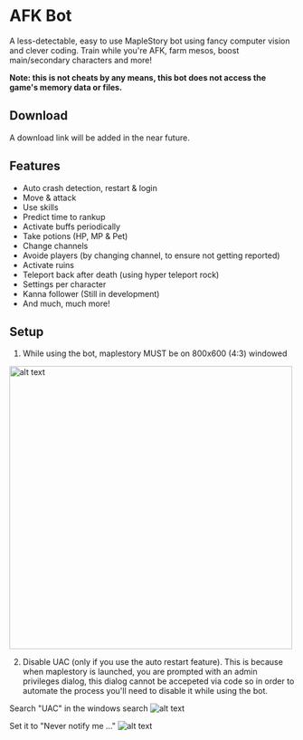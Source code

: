 # AFK Bot
A less-detectable, easy to use MapleStory bot using fancy computer vision and clever coding. Train while you're AFK, farm mesos, boost main/secondary characters and more!

**Note: this is not cheats by any means, this bot does not access the game's memory data or files.**

## Download
A download link will be added in the near future.

## Features
- Auto crash detection, restart & login
- Move & attack
- Use skills
- Predict time to rankup
- Activate buffs periodically
- Take potions (HP, MP & Pet)
- Change channels
- Avoide players (by changing channel, to ensure not getting reported)
- Activate ruins
- Teleport back after death (using hyper teleport rock)
- Settings per character
- Kanna follower (Still in development)
- And much, much more!

## Setup
1. While using the bot, maplestory MUST be on 800x600 (4:3) windowed
<img src="https://raw.githubusercontent.com/tomergt45/MapleController/main/docs/images/Resolution.png" alt="alt text" width="500" height="500">

2. Disable UAC (only if you use the auto restart feature).
This is because when maplestory is launched, you are prompted with an admin privileges dialog, this dialog cannot be accepeted via code so in order to automate the process you'll need to disable it while using the bot.

Search "UAC" in the windows search
![alt text](https://raw.githubusercontent.com/tomergt45/MapleController/main/docs/images/UAC1.png)

Set it to "Never notify me ..."
![alt text](https://raw.githubusercontent.com/tomergt45/MapleController/main/docs/images/UAC2.png)
